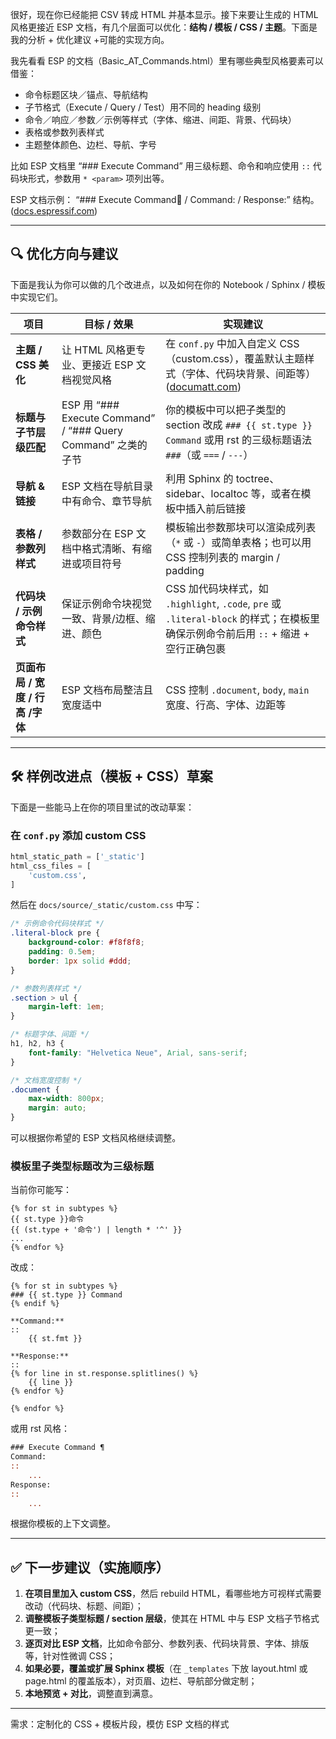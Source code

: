 很好，现在你已经能把 CSV 转成 HTML 并基本显示。接下来要让生成的 HTML 风格更接近 ESP 文档，有几个层面可以优化：**结构 / 模板 / CSS / 主题**。下面是我的分析 + 优化建议 +可能的实现方向。

我先看看 ESP 的文档（Basic_AT_Commands.html）里有哪些典型风格要素可以借鉴：

* 命令标题区块／锚点、导航结构
* 子节格式（Execute / Query / Test）用不同的 heading 级别
* 命令／响应／参数／示例等样式（字体、缩进、间距、背景、代码块）
* 表格或参数列表样式
* 主题整体颜色、边栏、导航、字号

比如 ESP 文档里 “### Execute Command” 用三级标题、命令和响应使用 `::` 代码块形式，参数用 `* <param>` 项列出等。

ESP 文档示例： “### Execute Command / Command: / Response:” 结构。 ([docs.espressif.com][1])

---

## 🔍 优化方向与建议

下面是我认为你可以做的几个改进点，以及如何在你的 Notebook / Sphinx / 模板中实现它们。

| 项目                     | 目标 / 效果                                                 | 实现建议                                                                                              |
| ---------------------- | ------------------------------------------------------- | ------------------------------------------------------------------------------------------------- |
| **主题 / CSS 美化**        | 让 HTML 风格更专业、更接近 ESP 文档视觉风格                             | 在 `conf.py` 中加入自定义 CSS（custom.css），覆盖默认主题样式（字体、代码块背景、间距等） ([documatt.com][2])                     |
| **标题与子节层级匹配**          | ESP 用 “### Execute Command” / “### Query Command” 之类的子节 | 你的模板中可以把子类型的 section 改成 `### {{ st.type }} Command` 或用 rst 的三级标题语法 `###`（或 `===` / `---`）         |
| **导航 & 链接**            | ESP 文档在导航目录中有命令、章节导航                                    | 利用 Sphinx 的 toctree、sidebar、localtoc 等，或者在模板中插入前后链接                                               |
| **表格 / 参数列样式**         | 参数部分在 ESP 文档中格式清晰、有缩进或项目符号                              | 模板输出参数那块可以渲染成列表（`*` 或 `-`）或简单表格；也可以用 CSS 控制列表的 margin / padding                                   |
| **代码块 / 示例命令样式**       | 保证示例命令块视觉一致、背景/边框、缩进、颜色                                 | CSS 加代码块样式，如 `.highlight`, `.code`, `pre` 或 `.literal-block` 的样式；在模板里确保示例命令前后用 `::` + 缩进 + 空行正确包裹 |
| **页面布局 / 宽度 / 行高 /字体** | ESP 文档布局整洁且宽度适中                                         | CSS 控制 `.document`, `body`, `main` 宽度、行高、字体、边距等                                                   |

---

## 🛠 样例改进点（模板 + CSS）草案

下面是一些能马上在你的项目里试的改动草案：

### 在 `conf.py` 添加 custom CSS

```python
html_static_path = ['_static']
html_css_files = [
    'custom.css',
]
```

然后在 `docs/source/_static/custom.css` 中写：

```css
/* 示例命令代码块样式 */
.literal-block pre {
    background-color: #f8f8f8;
    padding: 0.5em;
    border: 1px solid #ddd;
}

/* 参数列表样式 */
.section > ul {
    margin-left: 1em;
}

/* 标题字体、间距 */
h1, h2, h3 {
    font-family: "Helvetica Neue", Arial, sans-serif;
}

/* 文档宽度控制 */
.document {
    max-width: 800px;
    margin: auto;
}
```

可以根据你希望的 ESP 文档风格继续调整。

### 模板里子类型标题改为三级标题

当前你可能写：

```jinja
{% for st in subtypes %}
{{ st.type }}命令
{{ (st.type + '命令') | length * '^' }}
...
{% endfor %}
```

改成：

```jinja
{% for st in subtypes %}
### {{ st.type }} Command
{% endif %}

**Command:**  
::  
    {{ st.fmt }}

**Response:**  
::  
{% for line in st.response.splitlines() %}
    {{ line }}
{% endfor %}

{% endfor %}
```

或用 rst 风格：

```rst
### Execute Command ¶
Command:
::
    ...
Response:
::
    ...
```

根据你模板的上下文调整。

---

## ✅ 下一步建议（实施顺序）

1. **在项目里加入 custom CSS**，然后 rebuild HTML，看哪些地方可视样式需要改动（代码块、标题、间距）；
2. **调整模板子类型标题 / section 层级**，使其在 HTML 中与 ESP 文档子节格式更一致；
3. **逐页对比 ESP 文档**，比如命令部分、参数列表、代码块背景、字体、排版等，针对性微调 CSS；
4. **如果必要，覆盖或扩展 Sphinx 模板**（在 `_templates` 下放 layout.html 或 page.html 的覆盖版本），对页眉、边栏、导航部分做定制；
5. **本地预览 + 对比**，调整直到满意。

---

需求：定制化的 CSS + 模板片段，模仿 ESP 文档的样式

[1]: https://docs.espressif.com/projects/esp-at/en/latest/esp32/AT_Command_Set/Basic_AT_Commands.html?utm_source=chatgpt.com "Basic AT Commands - ESP32 - — ESP-AT User Guide latest ..."
[2]: https://documatt.com/blog/20/sphinx-modify-theme/?utm_source=chatgpt.com "How to modify Sphinx theme? — Tech writer at work blog"
